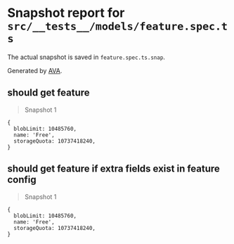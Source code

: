 # Snapshot report for `src/__tests__/models/feature.spec.ts`

The actual snapshot is saved in `feature.spec.ts.snap`.

Generated by [AVA](https://avajs.dev).

## should get feature

> Snapshot 1

    {
      blobLimit: 10485760,
      name: 'Free',
      storageQuota: 10737418240,
    }

## should get feature if extra fields exist in feature config

> Snapshot 1

    {
      blobLimit: 10485760,
      name: 'Free',
      storageQuota: 10737418240,
    }
